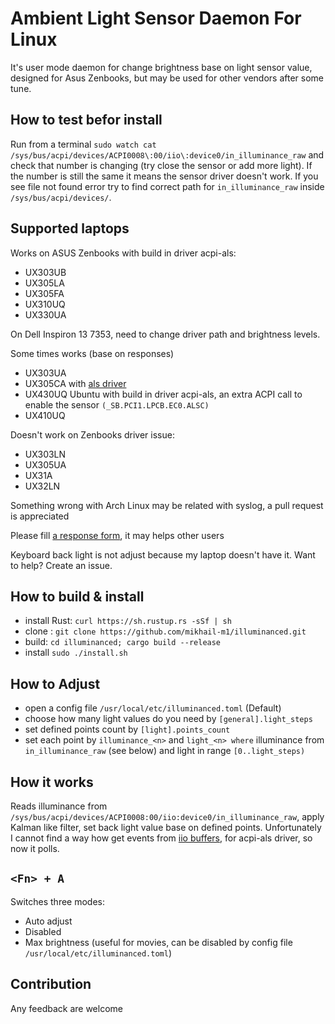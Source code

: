 # Ambient Light Sensor Daemon For Linux
It's user mode daemon for change brightness base on light sensor value, designed for Asus Zenbooks, but may be used for other vendors after some tune.

## How to test befor install
Run from a terminal `sudo watch cat /sys/bus/acpi/devices/ACPI0008\:00/iio\:device0/in_illuminance_raw` and check that number is changing (try close the sensor or add more light). If the number is still the same it means the sensor driver doesn't work. If you see file not found error try to find correct path for `in_illuminance_raw` inside `/sys/bus/acpi/devices/`.

## Supported laptops

Works on ASUS Zenbooks with build in driver acpi-als:
* UX303UB
* UX305LA
* UX305FA
* UX310UQ
* UX330UA

On Dell Inspiron 13 7353, need to change driver path and brightness levels.

Some times works (base on responses)
* UX303UA
* UX305CA with [als driver](https://github.com/danieleds/als)
* UX430UQ Ubuntu with build in driver acpi-als, an extra ACPI call to enable the sensor `(_SB.PCI1.LPCB.EC0.ALSC)`
* UX410UQ

Doesn't work on Zenbooks driver issue:
* UX303LN
* UX305UA
* UX31A
* UX32LN

Something wrong with Arch Linux may be related with syslog, a pull request is appreciated

Please fill [a response form](https://drive.google.com/open?id=1mjr_R3nXBFAeObI7zB7BPD_EpSvTTpOf_H67x-HE2qo), it may helps other users

Keyboard back light is not adjust because my laptop doesn't have it. Want to help? Create an issue.

## How to build & install
* install Rust: `curl https://sh.rustup.rs -sSf | sh`
* clone : `git clone https://github.com/mikhail-m1/illuminanced.git`
* build: `cd illuminanced; cargo build --release`
* install `sudo ./install.sh`

## How to Adjust
* open a config file `/usr/local/etc/illuminanced.toml` (Default)
* choose how many light values do you need by `[general].light_steps`
* set defined points count by `[light].points_count`
* set each point by `illuminance_<n>` and `light_<n> where` illuminance from `in_illuminance_raw` (see below) and light in range `[0..light_steps)`

## How it works
Reads illuminance from `/sys/bus/acpi/devices/ACPI0008:00/iio:device0/in_illuminance_raw`, apply Kalman like filter, set back light value base on defined points.
Unfortunately I cannot find a way how get events from [iio buffers](https://www.kernel.org/doc/htmldocs/iio/iiobuffer.html), for acpi-als driver, so now it polls.

## `<Fn> + A`
Switches three modes:
- Auto adjust
- Disabled
- Max brightness (useful for movies, can be disabled by config file `/usr/local/etc/illuminanced.toml`)

## Contribution
Any feedback are welcome
